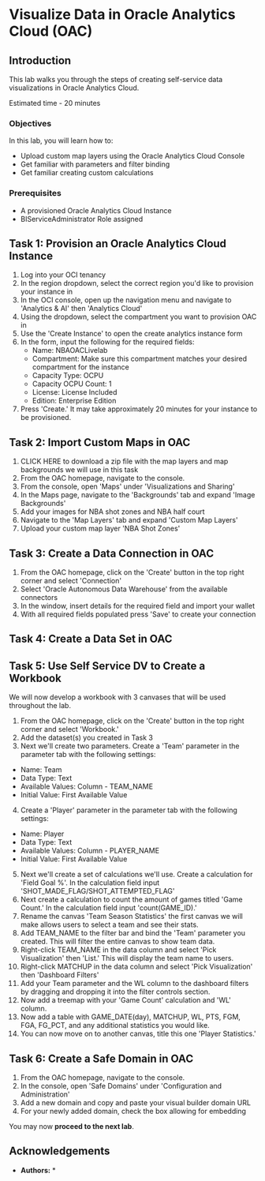 # Visualize Data in Oracle Analytics Cloud (OAC)

## Introduction
This lab walks you through the steps of creating self-service data visualizations in Oracle Analytics Cloud.

Estimated time - 20 minutes



### Objectives
In this lab, you will learn how to:
* Upload custom map layers using the Oracle Analytics Cloud Console
* Get familiar with parameters and filter binding
* Get familiar creating custom calculations

### Prerequisites
* A provisioned Oracle Analytics Cloud Instance
* BIServiceAdministrator Role assigned

## Task 1: Provision an Oracle Analytics Cloud Instance

1. Log into your OCI tenancy
2. In the region dropdown, select the correct region you'd like to provision your instance in
3. In the OCI console, open up the navigation menu and navigate to 'Analytics & AI' then 'Analytics Cloud'
4. Using the dropdown, select the compartment you want to provision OAC in
5. Use the 'Create Instance' to open the create analytics instance form
6. In the form, input the following for the required fields:
   - Name: NBAOACLivelab
   - Compartment: Make sure this compartment matches your desired compartment for the instance
   - Capacity Type: OCPU
   - Capacity OCPU Count: 1
   - License: License Included
   - Edition: Enterprise Edition
7. Press 'Create.' It may take approximately 20 minutes for your instance to be provisioned.

## Task 2: Import Custom Maps in OAC

1. CLICK HERE to download a zip file with the map layers and map backgrounds we will use in this task
2. From the OAC homepage, navigate to the console.
3. From the console, open 'Maps' under 'Visualizations and Sharing'
4. In the Maps page, navigate to the 'Backgrounds' tab and expand 'Image Backgrounds'
5. Add your images for NBA shot zones and NBA half court
6. Navigate to the 'Map Layers' tab and expand 'Custom Map Layers'
7. Upload your custom map layer 'NBA Shot Zones' 

## Task 3: Create a Data Connection in OAC
1. From the OAC homepage, click on the 'Create' button in the top right corner and select 'Connection'
2. Select 'Oracle Autonomous Data Warehouse' from the available connectors
3. In the window, insert details for the required field and import your wallet
4. With all required fields populated press 'Save' to create your connection

## Task 4: Create a Data Set in OAC

## Task 5: Use Self Service DV to Create a Workbook
We will now develop a workbook with 3 canvases that will be used throughout the lab. 

1. From the OAC homepage, click on the 'Create' button in the top right corner and select 'Workbook.'
2. Add the dataset(s) you created in Task 3
3. Next we'll create two parameters. Create a 'Team' parameter in the parameter tab with the following settings:
  - Name: Team
  - Data Type: Text
  - Available Values: Column - TEAM_NAME
  - Initial Value: First Available Value
4. Create a 'Player' parameter in the parameter tab with the following settings:
  - Name: Player
  - Data Type: Text
  - Available Values: Column - PLAYER_NAME
  - Initial Value: First Available Value
5. Next we'll create a set of calculations we'll use. Create a calculation for 'Field Goal %'. In the calculation field input 'SHOT_MADE_FLAG/SHOT_ATTEMPTED_FLAG'
6. Next create a calculation to count the amount of games titled 'Game Count.' In the calculation field input 'count(GAME_ID).'
7. Rename the canvas 'Team Season Statistics' the first canvas we will make allows users to select a team and see their stats.
8. Add TEAM_NAME to the filter bar and bind the 'Team' parameter you created. This will filter the entire canvas to show team data.
9. Right-click TEAM_NAME in the data column and select 'Pick Visualization' then 'List.' This will display the team name to users.
10. Right-click MATCHUP in the data column and select 'Pick Visualization' then 'Dashboard Filters'
11. Add your Team parameter and the WL column to the dashboard filters by dragging and dropping it into the filter controls section.
12. Now add a treemap with your 'Game Count' calculation and 'WL' column.
13. Now add a table with GAME_DATE(day), MATCHUP, WL, PTS, FGM, FGA, FG_PCT, and any additional statistics you would like.
14. You can now move on to another canvas, title this one 'Player Statistics.'
    

## Task 6: Create a Safe Domain in OAC

1. From the OAC homepage, navigate to the console.
2. In the console, open 'Safe Domains' under 'Configuration and Administration'
3. Add a new domain and copy and paste your visual builder domain URL
4. For your newly added domain, check the box allowing for embedding

You may now **proceed to the next lab**.

## Acknowledgements

* **Authors:**
   * 
